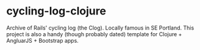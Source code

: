 cycling-log-clojure
===================

Archive of Rails' cycling log (the Clog). Locally famous in SE Portland. This project is also a handy (though probably dated) template for Clojure + AngluarJS + Bootstrap apps.
